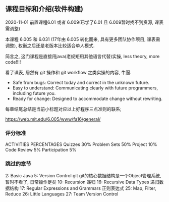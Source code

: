 ## 课程目标和介绍(软件构建)

2020-11-01 前置课程6.01 或者 6.009(已学了6.01 且 6.009暂时找不到资源, 课表需调整)

本课程 6.005 和 6.031 (17年由 6.005 转化而来, 具有更多团队协作项目, 课表需调整), 权衡之后还是老版本比较适合单人模式.

简言之, 这门课程是直接用java(老规矩用其他语言代替)实操, less theory, more code!!!!

看了课表, 居然有 git 操作和 git workflow 之类实操的内容, 牛逼.

- Safe from bugs: Correct today and correct in the unknown future.
- Easy to understand: Communicating clearly with future programmers, including future you.
- Ready for change: Designed to accommodate change without rewriting.

每章结尾总结是当前小标题对应以上好程序三点准则的联系;

https://web.mit.edu/6.005/www/fa16/general/

### 评分标准

ACTIVITIES	PERCENTAGES
Quizzes	30%
Problem Sets	50%
Project	10%
Code Review	5%
Participation	5%

### 跳过的章节
2: Basic Java
5: Version Control git git的核心数据结构是一个Object管理系统, 暂时不看了, 日常操作足矣
10: Recursion 递归
16: Recursive Data Types 递归数据结构
17: Regular Expressions and Grammars 正则表达式
25: Map, Filter, Reduce
26: Little Languages
27: Team Version Control